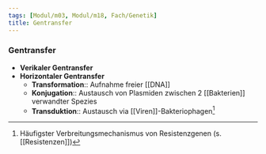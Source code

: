 ```yaml
---
tags: [Modul/m03, Modul/m18, Fach/Genetik]
title: Gentransfer
---
```

### Gentransfer
- **Verikaler Gentransfer**
- **Horizontaler Gentransfer**
	- **Transformation**:: Aufnahme freier [[DNA]]
	- **Konjugation**:: Austausch von Plasmiden zwischen 2 [[Bakterien]] verwandter Spezies
	- **Transduktion**:: Austausch via [[Viren]]-Bakteriophagen[^1]

[^1]: Häufigster Verbreitungsmechanismus von Resistenzgenen (s. [[Resistenzen]])